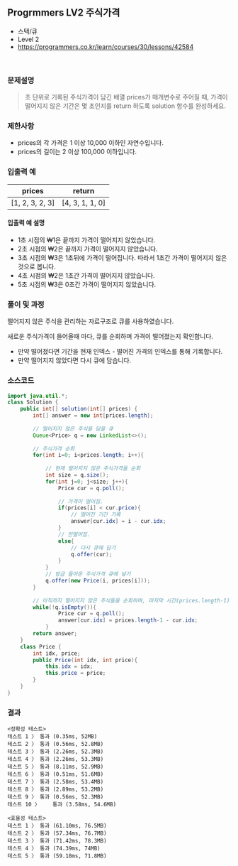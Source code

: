 ## Progrmmers LV2 주식가격
- 스택/큐
- Level 2
- https://programmers.co.kr/learn/courses/30/lessons/42584
<br>

### 문제설명

> 초 단위로 기록된 주식가격이 담긴 배열 prices가 매개변수로 주어질 때, 가격이 떨어지지 않은 기간은 몇 초인지를 return 하도록 solution 함수를 완성하세요.


### 제한사항
- prices의 각 가격은 1 이상 10,000 이하인 자연수입니다.
- prices의 길이는 2 이상 100,000 이하입니다.

### 입출력 예
|prices|	return|
|----|----|
|[1, 2, 3, 2, 3]|	[4, 3, 1, 1, 0]|


#### 입출력 예 설명
- 1초 시점의 ₩1은 끝까지 가격이 떨어지지 않았습니다.
- 2초 시점의 ₩2은 끝까지 가격이 떨어지지 않았습니다.
- 3초 시점의 ₩3은 1초뒤에 가격이 떨어집니다. 따라서 1초간 가격이 떨어지지 않은 것으로 봅니다.
- 4초 시점의 ₩2은 1초간 가격이 떨어지지 않았습니다.
- 5초 시점의 ₩3은 0초간 가격이 떨어지지 않았습니다.

### 풀이 및 과정
떨어지지 않은 주식을 관리하는 자료구조로 큐를 사용하였습니다.

새로운 주식가격이 들어올때 마다, 큐를 순회하며 가격이 떨어졌는지 확인합니다.
- 만약 떨어졌다면 기간을 현재 인덱스 - 떨어진 가격의 인덱스를 통해 기록합니다.
- 만약 떨어지지 않았다면 다시 큐에 담습니다.

### 소스코드
```java
import java.util.*;
class Solution {
    public int[] solution(int[] prices) {
        int[] answer = new int[prices.length];
        
        // 떨어지지 않은 주식을 담을 큐
        Queue<Price> q = new LinkedList<>();
        
        // 주식가격 순회
        for(int i=0; i<prices.length; i++){
            
            // 현재 떨어지지 않은 주식가격들 순회
            int size = q.size();
            for(int j=0; j<size; j++){
                Price cur = q.poll();
                
                // 가격이 떨어짐.  
                if(prices[i] < cur.price){
                    // 떨어진 기간 기록
                    answer[cur.idx] = i - cur.idx;
                }
                // 안떨어짐.
                else{
                    // 다시 큐에 담기
                    q.offer(cur);
                }
            }
            // 방금 들어온 주식가격 큐에 넣기
            q.offer(new Price(i, prices[i]));
        }
        
        // 아직까지 떨어지지 않은 주식들을 순회하며, 마지막 시간(prices.length-1)과의 차이를 구함.
        while(!q.isEmpty()){
                Price cur = q.poll();
                answer[cur.idx] = prices.length-1 - cur.idx;
            }
        return answer;
    }
    class Price {
        int idx, price;
        public Price(int idx, int price){
            this.idx = idx;
            this.price = price;
        }
    }
}
```

### 결과
```
<정확성 테스트>
테스트 1 〉	통과 (0.35ms, 52MB)
테스트 2 〉	통과 (0.56ms, 52.8MB)
테스트 3 〉	통과 (2.26ms, 52.3MB)
테스트 4 〉	통과 (2.26ms, 53.3MB)
테스트 5 〉	통과 (8.11ms, 52.9MB)
테스트 6 〉	통과 (0.51ms, 51.6MB)
테스트 7 〉	통과 (2.58ms, 53.4MB)
테스트 8 〉	통과 (2.89ms, 53.2MB)
테스트 9 〉	통과 (0.56ms, 52.3MB)
테스트 10 〉	통과 (3.58ms, 54.6MB)

<효율성 테스트>
테스트 1 〉	통과 (61.10ms, 76.5MB)
테스트 2 〉	통과 (57.34ms, 76.7MB)
테스트 3 〉	통과 (71.42ms, 78.3MB)
테스트 4 〉	통과 (74.39ms, 74MB)
테스트 5 〉	통과 (59.18ms, 71.8MB)
```


